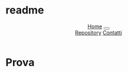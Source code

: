 # readme

<!DOCTYPE html>
<html lang="en">
<head>
    <meta charset="UTF-8">
    <meta http-equiv="X-UA-Compatible" content="IE=edge">
    <meta name="viewport" content="width=device-width, initial-scale=1.0">
    <link rel="stylesheet" href="https://cdnjs.cloudflare.com/ajax/libs/font-awesome/6.0.0/css/all.min.css">
    <link href="https://cdn.jsdelivr.net/npm/bootstrap@5.2.2/dist/css/bootstrap.min.css" rel="stylesheet" integrity="sha384-Zenh87qX5JnK2Jl0vWa8Ck2rdkQ2Bzep5IDxbcnCeuOxjzrPF/et3URy9Bv1WTRi" crossorigin="anonymous">
    <!-- <link rel="stylesheet" href="css/style.scss"> -->
</head>
<body>
    <header>
        <nav class="navbar navbar-expand-lg bg-light">
            <div class="container-fluid">
                <a class="navbar-brand" href="#">Home</a>
                <button class="navbar-toggler" type="button" data-bs-toggle="collapse" data-bs-target="#navbarNavAltMarkup" aria-controls="navbarNavAltMarkup" aria-expanded="false" aria-label="Toggle navigation">
                    <span class="navbar-toggler-icon"></span>
                </button>
                <div class="collapse navbar-collapse" id="navbarNavAltMarkup">
                    <div class="navbar-nav">
                        <a class="nav-link" href="#">Repository</a>
                        <a class="nav-link" href="#">Contatti</a>
                    </div>
                </div>
            </div>
        </nav>
    </header>
    <div class="container-fluid">
        <div class="row">
            <div class="col-12 text-center">
                <h1 class="text-uppercase">Prova</h1>
            </div>
        </div>
    </div>
</body>
</html>